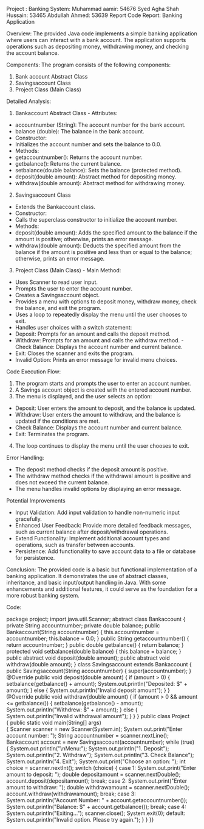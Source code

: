 Project : 
Banking System: 
Muhammad aamir:  54676 
Syed  Agha Shah Hussain:  53465 
Abdullah Ahmed: 53639 
Report 
Code Report: Banking Application 
 
Overview: 
The provided Java code implements a simple banking application where users can interact with a bank account. The application supports operations such as depositing money, withdrawing money, and checking the account balance. 
 
Components: 
The program consists of the following components: 
 
1.	Bank account Abstract Class 
2.	Savingsaccount Class 
3.	Project Class (Main Class) 
 
Detailed Analysis: 
 
1.	Bankaccount Abstract Class    - Attributes: 
-	accountnumber (String): The account number for the bank account. 
-	balance (double): The balance in the bank account. 
-	Constructor: 
-	Initializes the account number and sets the balance to 0.0. 
-	Methods: 
-	getaccountnumber(): Returns the account number. 
-	getbalance(): Returns the current balance. 
-	setbalance(double balance): Sets the balance (protected method). 
-	deposit(double amount): Abstract method for depositing money. 
-	withdraw(double amount): Abstract method for withdrawing money. 
 
2.	Savingsaccount Class 
-	Extends the Bankaccount class. 
-	Constructor: 
-	Calls the superclass constructor to initialize the account number. 
-	Methods: 
-	deposit(double amount): Adds the specified amount to the balance if the amount is positive; otherwise, prints an error message. 
-	withdraw(double amount): Deducts the specified amount from the balance if the amount is positive and less than or equal to the balance; otherwise, prints an error message. 
 
3.	Project Class (Main Class)    - Main Method: 
-	Uses Scanner to read user input. 
-	Prompts the user to enter the account number. 
-	Creates a Savingsaccount object. 
-	Provides a menu with options to deposit money, withdraw money, check the balance, and exit the program. 
-	Uses a loop to repeatedly display the menu until the user chooses to exit. 
-	Handles user choices with a switch statement: 
-	Deposit: Prompts for an amount and calls the deposit method. 
-	Withdraw: Prompts for an amount and calls the withdraw method.        - Check Balance: Displays the account number and current balance. 
-	Exit: Closes the scanner and exits the program. 
-	Invalid Option: Prints an error message for invalid menu choices. 
 
Code Execution Flow: 
1.	The program starts and prompts the user to enter an account number. 
2.	A Savings account object is created with the entered account number. 
3.	The menu is displayed, and the user selects an option: 
-	Deposit: User enters the amount to deposit, and the balance is updated. 
-	Withdraw: User enters the amount to withdraw, and the balance is updated if the conditions are met. 
-	Check Balance: Displays the account number and current balance. 
-	Exit: Terminates the program. 
4.	The loop continues to display the menu until the user chooses to exit. 
 
Error Handling: 
-	The deposit method checks if the deposit amount is positive. 
-	The withdraw method checks if the withdrawal amount is positive and does not exceed the current balance. 
-	The menu handles invalid options by displaying an error message. 
 
Potential Improvements 
-	Input Validation: Add input validation to handle non-numeric input gracefully. 
-	Enhanced User Feedback: Provide more detailed feedback messages, such as current balance after deposit/withdrawal operations. 
-	Extend Functionality: Implement additional account types and operations, such as transfer between accounts. 
-	Persistence: Add functionality to save account data to a file or database for persistence. 
 
Conclusion: 
The provided code is a basic but functional implementation of a banking application. It demonstrates the use of abstract classes, inheritance, and basic input/output handling in Java. With some enhancements and additional features, it could serve as the foundation for a more robust banking system. 


Code: 
 
package project; import java.util.Scanner; abstract class Bankaccount {     private String accountnumber;     private double balance;     public Bankaccount(String accountnumber) {         this.accountnumber = accountnumber; 
        this.balance = 0.0; 
    } 
    public String getaccountnumber() {         return accountnumber; 
    } 
    public double getbalance() {         return balance; 
    } 
    protected void setbalance(double balance) { 
        this.balance = balance; 
    } 
    public abstract void deposit(double amount);     public abstract void withdraw(double amount); 
} 
class Savingsaccount extends Bankaccount {     public Savingsaccount(String accountnumber) {         super(accountnumber); 
    } 
    @Override 
    public void deposit(double amount) { 
        if (amount > 0) {             setbalance(getbalance() + amount); 
            System.out.println("Deposited: $" + amount); 
        } else { 
            System.out.println("Invalid deposit amount"); 
        } 
    } 
    @Override     public void withdraw(double amount) {         if (amount > 0 && amount <= getbalance()) {             setbalance(getbalance() - amount); 
            System.out.println("Withdrew: $" + amount); 
        } else { 
            System.out.println("Invalid withdrawal amount"); 
        } 
    } 
} 
public class Project  
{ 
    public static void main(String[] args)  
    { 
        Scanner scanner = new Scanner(System.in); 
        System.out.print("Enter account number: "); 
        String accountnumber = scanner.nextLine(); 
        Bankaccount account = new Savingsaccount(accountnumber); 
        while (true) { 
            System.out.println("\nMenu:"); 
            System.out.println("1. Deposit"); 
            System.out.println("2. Withdraw"); 
            System.out.println("3. Check Balance"); 
            System.out.println("4. Exit"); 
            System.out.print("Choose an option: ");             int choice = scanner.nextInt();             switch (choice) {                 case 1: 
                    System.out.print("Enter amount to deposit: ");                     double depositamount = scanner.nextDouble();                     account.deposit(depositamount); 
                    break;                 case 2: 
                    System.out.print("Enter amount to withdraw: ");                     double withdrawamount = scanner.nextDouble();                     account.withdraw(withdrawamount); 
                    break;                 case 3: 
                    System.out.println("Account Number: " + account.getaccountnumber());                     System.out.println("Balance: $" + account.getbalance()); 
                    break;                 case 4: 
                    System.out.println("Exiting...");                     scanner.close();                     System.exit(0);                 default: 
                    System.out.println("Invalid option. Please try again."); 
            } 
        } 
    }} 

